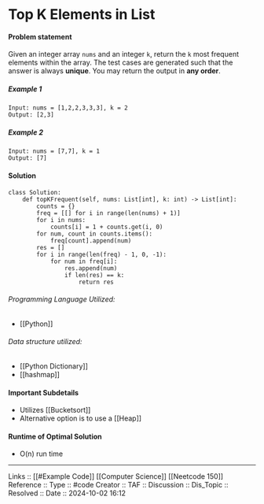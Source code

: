 # Top K Elements in List

#### Problem statement
Given an integer array `nums` and an integer `k`, return the `k` most frequent elements within the array.
The test cases are generated such that the answer is always **unique**.
You may return the output in **any order**.

##### Example 1
```
Input: nums = [1,2,2,3,3,3], k = 2
Output: [2,3]
```
##### Example 2
```
Input: nums = [7,7], k = 1
Output: [7]
```
#### Solution
```
class Solution:
    def topKFrequent(self, nums: List[int], k: int) -> List[int]:
        counts = {}
        freq = [[] for i in range(len(nums) + 1)]
        for i in nums:
            counts[i] = 1 + counts.get(i, 0)
        for num, count in counts.items():
            freq[count].append(num)
        res = []
        for i in range(len(freq) - 1, 0, -1):
            for num in freq[i]:
                res.append(num)
                if len(res) == k:
                    return res
```

###### Programming Language Utilized:
- [[Python]]
###### Data structure utilized:
- [[Python Dictionary]]
- [[hashmap]]
#### Important Subdetails

- Utilizes [[Bucketsort]]
- Alternative option is to use a [[Heap]]

#### Runtime of Optimal Solution

- O(n) run time
---
Links :: [[#Example Code]] [[Computer Science]] [[Neetcode 150]]
Reference ::
Type :: #code
Creator ::
TAF ::
Discussion ::
Dis_Topic :: 
Resolved ::
Date :: 2024-10-02 16:12
